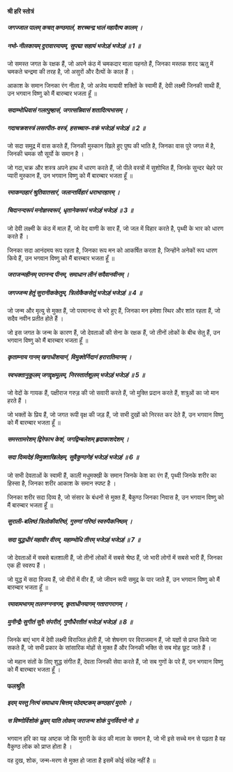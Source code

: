#### श्री हरि स्तोत्रं
 
##### जगज्जाल पालम् कचत् कण्ठमालं, शरच्चन्द्र भालं महादैत्य कालम् ।
##### नभो-नीलकायम् दुरावारमायम्, सुपद्मा सहायं भजेऽहं भजेऽहं ॥ 1 ॥

जो समस्त जगत के रक्षक हैं, जो अपने कंठ में चमकदार माला पहनते हैं, जिनका मस्तक शरद ऋतु में चमकते चन्द्रमा की तरह है, जो असुरों और दैत्यों के काल हैं ।

आकाश के समान जिनका रंग नीला है, जो अजेय मायावी शक्तिों के स्वामी हैं, देवी लक्ष्मी जिनकी साथी हैं, उन भगवान विष्णु को मैं बारम्बार भजता हूँ ॥

##### सदाम्भोधिवासं गलत्पुष्हासं, जगत्सन्निवासं शतादित्यभासम् ।
##### गदाचक्रशस्त्रं लसत्पीत-वस्त्रं, हसच्चारु-वक्रं भजेऽहं भजेऽहं ॥ 2 ॥

जो सदा समुद्र में वास करते हैं, जिनकी मुस्कान खिले हुए पुष्प की भाति है, जिनका वास पुरे जगत में है, जिनकी चमक सौ सूर्यो के समान है ।

जो गदा,चक्र और शस्त्र अपने हाथ में धारण करते हैं, जो पीले वस्त्रों में सुशोभित हैं, जिनके सुन्दर चेहरे पर प्यारी मुस्कान हैं, उन भगवान विष्णु को मैं बारम्बार भजता हूँ ॥

##### रमाकण्ठहारं श्रुतिवातसारं, जलान्तर्विहारं धराभारहारम् ।
##### चिदानन्दरूपं मनोज्ञस्वरूपं, धृतानेकरूपं भजेऽहं भजेऽहं ॥ 3 ॥

जो देवी लक्ष्मी के कंठ में माल हैं, जो वेद वाणी के सार हैं, जो जल में विहार करते है, पृथ्वी के भार को धारण करते हैं ।

जिनका सदा आनंदमय रूप रहता है, जिनका रूप मन को आकर्षित करता है, जिन्होंने अनेकों रूप धारण किये हैं, उन भगवान विष्णु को मैं बारम्बार भजता हूँ ॥

##### जराजन्महीनम् परानन्द पीनम्, समाधान लीनं सदैवानवीनम् ।
##### जगज्जन्म हेतुं सुरानीककेतुम्, त्रिलोकैकसेतुं भजेऽहं भजेऽहं ॥ 4 ॥

जो जन्म और मृत्यु से मुक्त हैं, जो परमानन्द से भरे हुए हैं, जिनका मन हमेशा स्थिर और शांत रहता हैं, जो सदैव नवीन प्रतीत होते हैं ।

जो इस जगत के जन्म के कारण हैं, जो देवताओं की सेना के रक्षक हैं, जो तीनों लोकों के बीच सेतु हैं, उन भगवान विष्णु को मैं बारम्बार भजता हूँ ॥

##### कृताम्नाय गानम् खगाधीशयानं, विमुक्तेर्निदानं हरारातिमानम् ।
##### स्वभक्तानुकूलम् जगद्दृक्षमूलम्, निरस्तार्तशूलम् भजेऽहं भजेऽहं ॥ 5 ॥

जो वेदों के गायक हैं, पक्षीराज गरुड़ की जो सवारी करते हैं, जो मुक्ति प्रदान करते हैं, शत्रुओं का जो मान हरते हैं ।

जो भक्तों के प्रिय हैं, जो जगत रूपी वृक्ष की जड़ हैं, जो सभी दुखों को निरस्त कर देते हैं, उन भगवान विष्णु को मैं बारम्बार भजता हूँ ॥

##### समस्तामरेशम् द्विरेफाभ केशं, जगद्विम्बलेशम् हृदाकाशदेशम् ।
##### सदा दिव्यदेहं विमुक्ताखिलेहम्, सुवैकुण्ठगेहं भजेऽहं भजेऽहं ॥ 6 ॥

जो सभी देवताओं के स्वामी हैं, काली मधुमक्खी के समान जिनके केश का रंग हैं, पृथ्वी जिनके शरीर का हिस्सा है, जिनका शरीर आकाश के समान स्पष्ट है ।

जिनका शरीर सदा दिव्य है, जो संसार के बंधनों से मुक्त हैं, बैकुण्ठ जिनका निवास है, उन भगवान विष्णु को मैं बारम्बार भजता हूँ ॥

##### सुराली-बलिष्ठं त्रिलोकीवरिष्ठं, गुरुणां गरिष्ठं स्वरुपैकनिष्ठम् ।
##### सदा युद्धधीरं महावीर वीरम्, महाम्भोधि तीरम् भजेऽहं भजेऽहं ॥ 7 ॥

जो देवताओं में सबसे बलशाली हैं, जो तीनों लोकों में सबसे श्रेष्ठ हैं, जो भारी लोगों में सबसे भारी हैं, जिनका एक ही स्वरुप हैं ।

जो युद्ध में सदा विजय हैं, जो वीरों में वीर हैं, जो जीवन रूपी समुद्र के पार जाते हैं, उन भगवान विष्णु को मैं बारम्बार भजता हूँ ॥

##### रमावामभागम् तलनग्ननागम्, कृताधीनयागम् गतारागरागम् ।
##### मुनीन्द्रैः सुगीतं सुरैः संपरीतं, गुणौधैरतीतं भजेऽहं भजेऽहं ॥ 8 ॥

जिनके बाएं भाग में देवी लक्ष्मी विराजित होती हैं, जो शेषनाग पर विराजमान हैं, जो यज्ञों से प्राप्त किये जा सकते हैं, जो सभी प्रकार के सांसारिक मोहों से मुक्त हैं और जिनकी भक्ति से सब मोह छूट जाते हैं ।

जो महान संतों के लिए शुद्ध संगीत हैं, देवता जिनकी सेवा करते हैं, जो सब गुणों के परे हैं, उन भगवान विष्णु को मैं बारम्बार भजता हूँ ।

#### फलश्रुति

##### इदम् यस्तु नित्यं समाधाय चित्तम् पठेदष्टकम् कण्ठहारं मुरारेः ।
##### स विष्णोर्विशोकं ध्रुवम् याति लोकम् जराजन्म शोकं पुनर्विदन्ते नो ॥

भगवान हरि का यह अष्टक जो कि मुरारी के कंठ की माला के समान है, जो भी इसे सच्चे मन से पढ़ता है वह वैकुण्ठ लोक को प्राप्त होता है ।

वह दुख, शोक, जन्म-मरण से मुक्त हो जाता है इसमें कोई संदेह नहीं है ॥